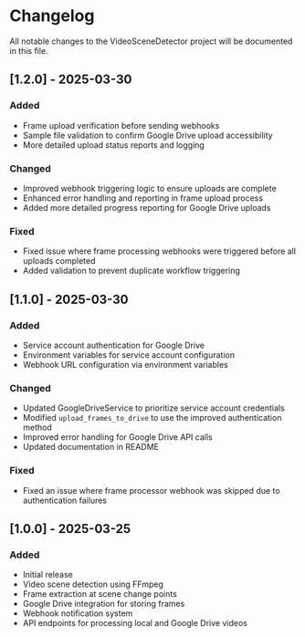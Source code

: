 # Changelog

All notable changes to the VideoSceneDetector project will be documented in this file.

## [1.2.0] - 2025-03-30

### Added
- Frame upload verification before sending webhooks
- Sample file validation to confirm Google Drive upload accessibility
- More detailed upload status reports and logging

### Changed
- Improved webhook triggering logic to ensure uploads are complete
- Enhanced error handling and reporting in frame upload process
- Added more detailed progress reporting for Google Drive uploads

### Fixed
- Fixed issue where frame processing webhooks were triggered before all uploads completed
- Added validation to prevent duplicate workflow triggering

## [1.1.0] - 2025-03-30

### Added
- Service account authentication for Google Drive
- Environment variables for service account configuration
- Webhook URL configuration via environment variables

### Changed
- Updated GoogleDriveService to prioritize service account credentials
- Modified `upload_frames_to_drive` to use the improved authentication method
- Improved error handling for Google Drive API calls
- Updated documentation in README

### Fixed
- Fixed an issue where frame processor webhook was skipped due to authentication failures

## [1.0.0] - 2025-03-25

### Added
- Initial release
- Video scene detection using FFmpeg
- Frame extraction at scene change points
- Google Drive integration for storing frames
- Webhook notification system
- API endpoints for processing local and Google Drive videos 
